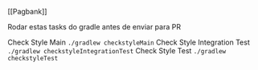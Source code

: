 [[Pagbank]]

Rodar estas tasks do gradle antes de enviar para PR

Check Style Main
	```
	./gradlew checkstyleMain
	```
Check Style Integration Test
	```
	./gradlew checkstyleIntegrationTest
	```
Check Style Test
	```
	./gradlew checkstyleTest
	```